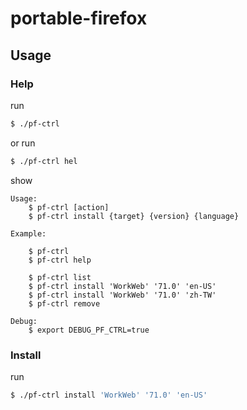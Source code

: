 
# portable-firefox

## Usage


### Help

run

``` sh
$ ./pf-ctrl
```

or run

``` sh
$ ./pf-ctrl hel
```

show

```
Usage:
	$ pf-ctrl [action]
	$ pf-ctrl install {target} {version} {language}

Example:

	$ pf-ctrl
	$ pf-ctrl help

	$ pf-ctrl list
	$ pf-ctrl install 'WorkWeb' '71.0' 'en-US'
	$ pf-ctrl install 'WorkWeb' '71.0' 'zh-TW'
	$ pf-ctrl remove

Debug:
	$ export DEBUG_PF_CTRL=true
```


### Install

run

``` sh
$ ./pf-ctrl install 'WorkWeb' '71.0' 'en-US'
```

